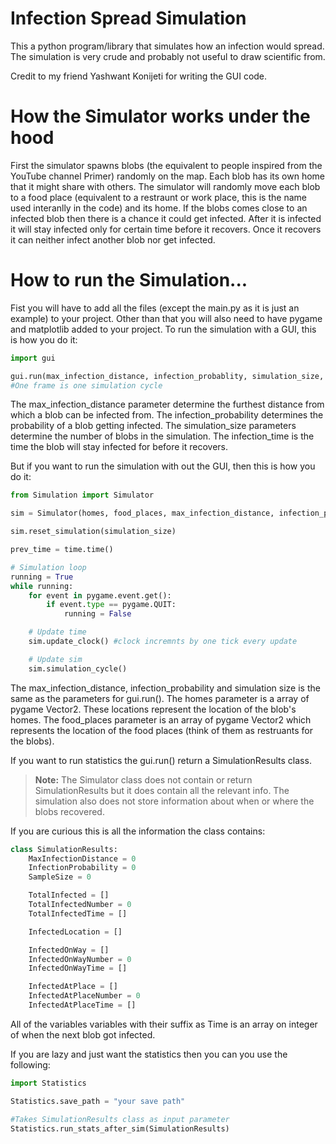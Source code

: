 # Infection Spread Simulation
This a python program/library that simulates how an infection would spread. The simulation is very crude and probably not useful to draw scientific from.

Credit to my friend Yashwant Konijeti for writing the GUI code.

# How the Simulator works under the hood
First the simulator spawns blobs (the equivalent to people inspired from the YouTube channel Primer) randomly on the map. Each blob has its own home that it might share with others. The simulator will randomly move each blob to a food place (equivalent to a restraunt or work place, this is the name used interanlly in the code) and its home. If the blobs comes close to an infected blob then there is a chance it could get infected. After it is infected it will stay infected only for certain time before it recovers. Once it recovers it can neither infect another blob nor get infected.

# How to run the Simulation...
Fist you will have to add all the files (except the main.py as it is just an example) to your project. Other than that you will also need to have pygame and matplotlib added to your project. To run the simulation with a GUI, this is how you do it:
```python
import gui

gui.run(max_infection_distance, infection_probablity, simulation_size, infection_time)
#One frame is one simulation cycle
```

The max_infection_distance parameter determine the furthest distance from which a blob can be infected from. The infection_probability determines the probability of a blob getting infected. The simulation_size parameters determine the number of blobs in the simulation. The infection_time is the time the blob will stay infected for before it recovers.

But if you want to run the simulation with out the GUI, then this is how you do it:

```python
from Simulation import Simulator

sim = Simulator(homes, food_places, max_infection_distance, infection_probability)

sim.reset_simulation(simulation_size)

prev_time = time.time()

# Simulation loop
running = True
while running:
    for event in pygame.event.get():
        if event.type == pygame.QUIT:
            running = False

    # Update time
    sim.update_clock() #clock incremnts by one tick every update

    # Update sim
    sim.simulation_cycle()
```
The max_infection_distance, infection_probability and simulation size is the same as the parameters for gui.run(). The homes parameter is a array of pygame Vector2. These locations represent the location of the blob's homes. The food_places parameter is an array of pygame Vector2 which represents the location of the food places (think of them as restruants for the blobs).

If you want to run statistics the gui.run() return a SimulationResults class. 

>**Note:** The Simulator class does not contain or return SimulationResults but it does contain all the relevant info. The simulation also does not store information about when or where the blobs recovered.

If you are curious this is all the information the class contains:

```python
class SimulationResults:
    MaxInfectionDistance = 0
    InfectionProbability = 0
    SampleSize = 0

    TotalInfected = []
    TotalInfectedNumber = 0
    TotalInfectedTime = []

    InfectedLocation = []

    InfectedOnWay = []
    InfectedOnWayNumber = 0
    InfectedOnWayTime = []

    InfectedAtPlace = []
    InfectedAtPlaceNumber = 0
    InfectedAtPlaceTime = []
```
All of the variables variables with their suffix as Time is an array on integer of when the next blob got infected.

If you are lazy and just want the statistics then you can you use the following:

```python
import Statistics

Statistics.save_path = "your save path"

#Takes SimulationResults class as input parameter
Statistics.run_stats_after_sim(SimulationResults)
```
